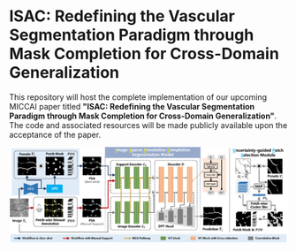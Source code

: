 # ISAC: Redefining the Vascular Segmentation Paradigm through Mask Completion for Cross-Domain Generalization

This repository will host the complete implementation of our upcoming MICCAI paper titled **"ISAC: Redefining the Vascular Segmentation Paradigm through Mask Completion for Cross-Domain Generalization"**. The code and associated resources will be made publicly available upon the acceptance of the paper.

![ISAC Pipeline](assets/Fig1-2.jpg)
